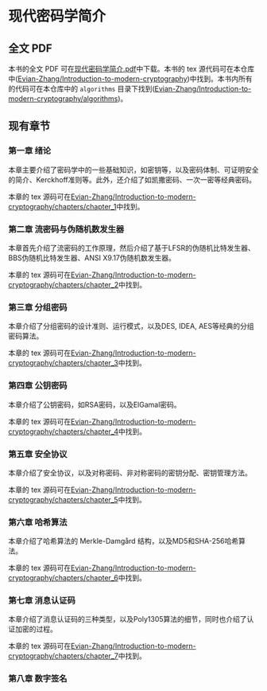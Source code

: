 # 现代密码学简介

## 全文 PDF

本书的全文 PDF 可在[现代密码学简介.pdf](https://github.com/Evian-Zhang/Introduction-to-modern-cryptography/blob/master/现代密码学简介.pdf)中下载。本书的 tex 源代码可在本仓库中([Evian-Zhang/Introduction-to-modern-cryptography](https://github.com/Evian-Zhang/Introduction-to-modern-cryptography))中找到。本书内所有的代码可在本仓库中的 `algorithms` 目录下找到([Evian-Zhang/Introduction-to-modern-cryptography/algorithms](https://github.com/Evian-Zhang/Introduction-to-modern-cryptography/tree/master/algorithms/))。

## 现有章节

### 第一章 绪论

本章主要介绍了密码学中的一些基础知识，如密钥等，以及密码体制、可证明安全的简介、Kerckhoff准则等。此外，还介绍了如凯撒密码、一次一密等经典密码。

本章的 tex 源码可在[Evian-Zhang/Introduction-to-modern-cryptography/chapters/chapter_1](https://github.com/Evian-Zhang/Introduction-to-modern-cryptography/tree/master/chapters/chapter_1/)中找到。

### 第二章 流密码与伪随机数发生器

本章首先介绍了流密码的工作原理，然后介绍了基于LFSR的伪随机比特发生器、BBS伪随机比特发生器、ANSI X9.17伪随机数发生器。

本章的 tex 源码可在[Evian-Zhang/Introduction-to-modern-cryptography/chapters/chapter_2](https://github.com/Evian-Zhang/Introduction-to-modern-cryptography/tree/master/chapters/chapter_2/)中找到。

### 第三章 分组密码

本章介绍了分组密码的设计准则、运行模式，以及DES, IDEA, AES等经典的分组密码算法。

本章的 tex 源码可在[Evian-Zhang/Introduction-to-modern-cryptography/chapters/chapter_3](https://github.com/Evian-Zhang/Introduction-to-modern-cryptography/tree/master/chapters/chapter_3/)中找到。

### 第四章 公钥密码

本章介绍了公钥密码，如RSA密码，以及ElGamal密码。

本章的 tex 源码可在[Evian-Zhang/Introduction-to-modern-cryptography/chapters/chapter_4](https://github.com/Evian-Zhang/Introduction-to-modern-cryptography/tree/master/chapters/chapter_4/)中找到。

### 第五章 安全协议

本章介绍了安全协议，以及对称密码、非对称密码的密钥分配、密钥管理方法。

本章的 tex 源码可在[Evian-Zhang/Introduction-to-modern-cryptography/chapters/chapter_5](https://github.com/Evian-Zhang/Introduction-to-modern-cryptography/tree/master/chapters/chapter_5/)中找到。

### 第六章 哈希算法

本章介绍了哈希算法的 Merkle-Damgård 结构，以及MD5和SHA-256哈希算法。

本章的 tex 源码可在[Evian-Zhang/Introduction-to-modern-cryptography/chapters/chapter_6](https://github.com/Evian-Zhang/Introduction-to-modern-cryptography/tree/master/chapters/chapter_6/)中找到。

### 第七章 消息认证码

本章介绍了消息认证码的三种类型，以及Poly1305算法的细节，同时也介绍了认证加密的过程。

本章的 tex 源码可在[Evian-Zhang/Introduction-to-modern-cryptography/chapters/chapter_7](https://github.com/Evian-Zhang/Introduction-to-modern-cryptography/tree/master/chapters/chapter_7/)中找到。

### 第八章 数字签名